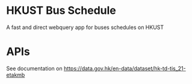 # HKUST Bus Schedule
 A fast and direct webquery app for buses schedules on HKUST

# APIs
 See documentation on https://data.gov.hk/en-data/dataset/hk-td-tis_21-etakmb